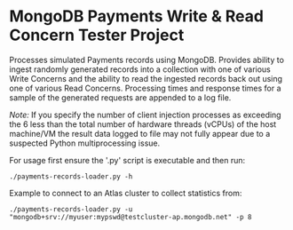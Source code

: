 # MongoDB Payments Write & Read Concern Tester Project

Processes simulated Payments records using MongoDB. Provides ability to ingest randomly generated records into a collection with one of various Write Concerns and the ability to read the ingested records back out using one of various Read Concerns. Processing times and response times for a sample of the generated requests are appended to a log file.

_Note:_ If you specify the number of client injection processes as exceeding the 6 less than the total number of hardware threads (vCPUs) of the host machine/VM the result data logged to file may not fully appear due to a suspected Python multiprocessing issue.

For usage first ensure the '.py' script is executable and then run:
```
./payments-records-loader.py -h
```

Example to connect to an Atlas cluster to collect statistics from:
```
./payments-records-loader.py -u "mongodb+srv://myuser:mypswd@testcluster-ap.mongodb.net" -p 8
```

